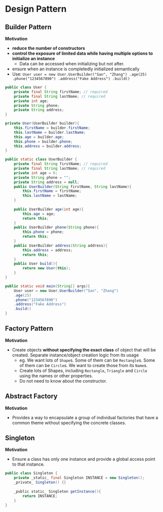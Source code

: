 <extoc></extoc>

# Design Pattern

## Builder Pattern

**Motivation**

- **reduce the number of constructors**
- **control the exposure of limited data while having multiple options to initialize an instance**
    - Data can be accessed when initializing but not after.
- ensure when an instance is completedly initialized semantically
- Use: ```User user = new User.UserBuilder("San", "Zhang")
.age(25)
.phone("1234567890")
.address("Fake Address")
.build()```

```java
public class User {
    private final String firstName; // required
    private final String lastName; // required
    private int age;
    private String phone;
    private String address;
}

private User(UserBuilder builder){
    this.firstName = builder.firstName;
    this.lastName = builder.lastName;
    this.age = builder.age;
    this.phone = builder.phone;
    this.address = builder.address;
}

public static class UserBuilder {
    private final String firstName; // required
    private final String lastName; // required
    private int age = 0;
    private String phone = "";
    private String address = null;
    public UserBuilder(String firstName, String lastName){
        this.firstName = firstName;
        this.lastName = lastName;
    }
    
    public UserBuilder age(int age){
        this.age = age;
        return this;
    }
    public UserBuilder phone(String phone){
        this.phone = phone;
        return this;
    }
    public UserBuilder address(String address){
        this.address = address;
        return this;
    }
    public User build(){
        return new User(this);
    }
}

public static void main(String[] args){
    User user = new User.UserBuilder("San", "Zhang")
    .age(25)
    .phone("1234567890")
    .address("Fake Address")
    .build()
}

```


## Factory Pattern

**Motivation**

- Create objects **without specifying the exact class** of object that will be created. Separate instance/object creation logic from its usage
    - eg. We want lots of `Shape`s. Some of them can be `Rectangle`s. Some of them can be `Circle`s. We want to create those from its `Name`s.
    - Create lots of Shapes, including `Rectangle`, `Triangle` and `Circle` using the names or other properties.
    - Do not need to know about the constructor. 

## Abstract Factory

**Motivation**

- Provides a way to encapsulate a group of individual factories that have a common theme without specifying the concrete classes.

## Singleton

**Motivation**

- Ensure a class has only one instance and provide a global access point to that instance.

```java
public class Singleton {
    private _static_ final Singleton INSTANCE = new Singleton();
    _private_ Singleton() {}
    
    _public static_ Singleton getInstance(){
        return INSTANCE;
    }
}
```